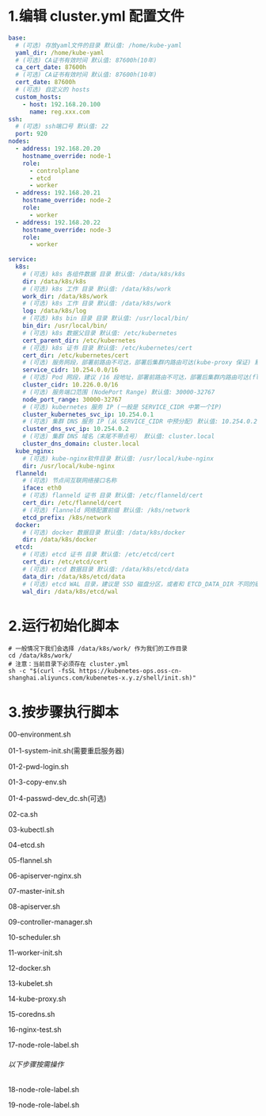 # 1.编辑 cluster.yml 配置文件
```yaml
base:
  # (可选) 存放yaml文件的目录 默认值: /home/kube-yaml
  yaml_dir: /home/kube-yaml
  # (可选) CA证书有效时间 默认值: 87600h(10年)
  ca_cert_date: 87600h
  # (可选) CA证书有效时间 默认值: 87600h(10年)
  cert_date: 87600h
  # (可选) 自定义的 hosts
  custom_hosts:
    - host: 192.168.20.100
      name: reg.xxx.com
ssh:
  # (可选) ssh端口号 默认值: 22
  port: 920
nodes:
  - address: 192.168.20.20
    hostname_override: node-1
    role:
      - controlplane
      - etcd
      - worker
  - address: 192.168.20.21
    hostname_override: node-2
    role:
      - worker
  - address: 192.168.20.22
    hostname_override: node-3
    role:
      - worker
      
service:
  k8s:
    # (可选) k8s 各组件数据 目录 默认值: /data/k8s/k8s
    dir: /data/k8s/k8s
    # (可选) k8s 工作 目录 默认值: /data/k8s/work
    work_dir: /data/k8s/work
    # (可选) k8s 工作 目录 默认值: /data/k8s/work
    log: /data/k8s/log
    # (可选) k8s bin 目录 目录 默认值: /usr/local/bin/
    bin_dir: /usr/local/bin/
    # (可选) k8s 数据父目录 默认值: /etc/kubernetes
    cert_parent_dir: /etc/kubernetes
    # (可选) k8s 证书 目录 默认值: /etc/kubernetes/cert
    cert_dir: /etc/kubernetes/cert
    # (可选) 服务网段，部署前路由不可达，部署后集群内路由可达(kube-proxy 保证) 默认值: 10.254.0.0/16
    service_cidr: 10.254.0.0/16
    # (可选) Pod 网段，建议 /16 段地址，部署前路由不可达，部署后集群内路由可达(flanneld 保证) 默认值: 10.226.0.0/16
    cluster_cidr: 10.226.0.0/16
    # (可选) 服务端口范围 (NodePort Range) 默认值: 30000-32767
    node_port_range: 30000-32767
    # (可选) kubernetes 服务 IP (一般是 SERVICE_CIDR 中第一个IP)
    cluster_kubernetes_svc_ip: 10.254.0.1
    # (可选) 集群 DNS 服务 IP (从 SERVICE_CIDR 中预分配) 默认值: 10.254.0.2
    cluster_dns_svc_ip: 10.254.0.2
    # (可选) 集群 DNS 域名（末尾不带点号） 默认值: cluster.local
    cluster_dns_domain: cluster.local
  kube_nginx:
    # (可选) kube-nginx软件目录 默认值: /usr/local/kube-nginx
    dir: /usr/local/kube-nginx
  flanneld:
    # (可选) 节点间互联网络接口名称
    iface: eth0
    # (可选) flanneld 证书 目录 默认值: /etc/flanneld/cert
    cert_dir: /etc/flanneld/cert
    # (可选) flanneld 网络配置前缀 默认值: /k8s/network
    etcd_prefix: /k8s/network
  docker:
    # (可选) docker 数据目录 默认值: /data/k8s/docker
    dir: /data/k8s/docker
  etcd:
    # (可选) etcd 证书 目录 默认值: /etc/etcd/cert
    cert_dir: /etc/etcd/cert
    # (可选) etcd 数据目录 默认值: /data/k8s/etcd/data
    data_dir: /data/k8s/etcd/data
    # (可选) etcd WAL 目录，建议是 SSD 磁盘分区，或者和 ETCD_DATA_DIR 不同的磁盘分区 默认值: /data/k8s/etcd/wal
    wal_dir: /data/k8s/etcd/wal
```

# 2.运行初始化脚本
```shell
# 一般情况下我们会选择 /data/k8s/work/ 作为我们的工作目录
cd /data/k8s/work/
# 注意：当前目录下必须存在 cluster.yml
sh -c "$(curl -fsSL https://kubenetes-ops.oss-cn-shanghai.aliyuncs.com/kubenetes-x.y.z/shell/init.sh)" 
```

# 3.按步骤执行脚本
00-environment.sh

01-1-system-init.sh(需要重启服务器)

01-2-pwd-login.sh

01-3-copy-env.sh

01-4-passwd-dev_dc.sh(可选)

02-ca.sh

03-kubectl.sh

04-etcd.sh

05-flannel.sh

06-apiserver-nginx.sh

07-master-init.sh

08-apiserver.sh

09-controller-manager.sh

10-scheduler.sh

11-worker-init.sh

12-docker.sh

13-kubelet.sh

14-kube-proxy.sh

15-coredns.sh

16-nginx-test.sh

17-node-role-label.sh

###### 以下步骤按需操作
18-node-role-label.sh

19-node-role-label.sh
